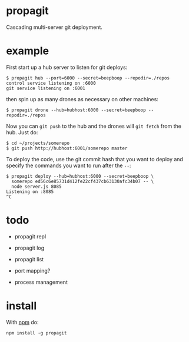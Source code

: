 propagit
========

Cascading multi-server git deployment.

example
=======

First start up a hub server to listen for git deploys:

    $ propagit hub --port=6000 --secret=beepboop --repodir=./repos
    control service listening on :6000
    git service listening on :6001

then spin up as many drones as necessary on other machines:

    $ propagit drone --hub=hubhost:6000 --secret=beepboop --repodir=./repos

Now you can `git push` to the hub and the drones will `git fetch` from the hub.
Just do:

    $ cd ~/projects/somerepo
    $ git push http://hubhost:6001/somerepo master

To deploy the code, use the git commit hash that you want to deploy and specify
the commands you want to run after the `--`:

    $ propagit deploy --hub=hubhost:6000 --secret=beepboop \
      somerepo ed56c6e85731d412fe22cf437cb63130afc34b07 -- \
      node server.js 8085
    Listening on :8085
    ^C

todo
====

* propagit repl
    
* propagit log

* propagit list

* port mapping?

* process management

install
=======

With [npm](http://npmjs.org) do:

    npm install -g propagit
